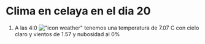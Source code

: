 # Clima en celaya en el dia 20

1. A las 4:0 !["icon weather"](http://openweathermap.org/img/w/01n.png) tenemos una temperatura de 7.07 C con cielo claro y  vientos de 1.57 y nubosidad al 0%
